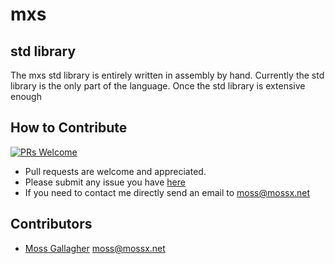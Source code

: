  # mxs

 ## std library
 The mxs std library is entirely written in assembly by hand.
 Currently the std library is the only part of the language. Once the std library is extensive enough 


 ## How to Contribute
  [![PRs Welcome](https://img.shields.io/badge/PRs-welcome-brightgreen.svg)](http://makeapullrequest.com)<br>
  - Pull requests are welcome and appreciated.
  - Please submit any issue you have [here](https://github.com/mossx-dev/mxs/issues/new/choose)
  - If you need to contact me directly send an email to moss@mossx.net

 ## Contributors
 - [Moss Gallagher](https://github.com/mossx-dev) <moss@mossx.net>
 
 

